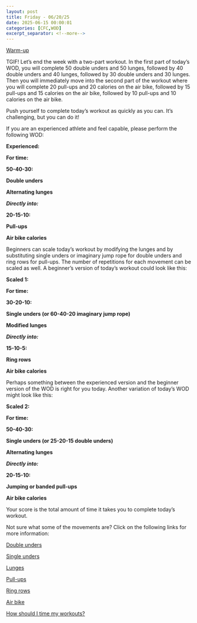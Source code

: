 ```yaml
---
layout: post
title: Friday - 06/20/25
date: 2025-06-15 00:00:01
categories: [CFC,WOD]
excerpt_separator: <!--more-->
---
```

[Warm-up](https://communityfitnessclub.wixsite.com/website/post/basic-full-body-warm-up)

TGIF! Let’s end the week with a two-part workout. In the first part of today’s WOD, you will complete 50 double unders and 50 lunges, followed by 40 double unders and 40 lunges, followed by 30 double unders and 30 lunges. Then you will immediately move into the second part of the workout where you will complete 20 pull-ups and 20 calories on the air bike, followed by 15 pull-ups and 15 calories on the air bike, followed by 10 pull-ups and 10 calories on the air bike.

Push yourself to complete today’s workout as quickly as you can. It’s challenging, but you can do it!

If you are an experienced athlete and feel capable, please perform the following WOD:

**Experienced:**

**For time:**

**50-40-30:**

**Double unders**

**Alternating lunges**

***Directly into:***

**20-15-10:**

**Pull-ups**

**Air bike calories**
<!--more-->

Beginners can scale today’s workout by modifying the lunges and by substituting single unders or imaginary jump rope for double unders and ring rows for pull-ups. The number of repetitions for each movement can be scaled as well. A beginner’s version of today’s workout could look like this:

**Scaled 1:**

**For time:**

**30-20-10:**

**Single unders (or 60-40-20 imaginary jump rope)**

**Modified lunges**

***Directly into:***

**15-10-5:**

**Ring rows**

**Air bike calories**

Perhaps something between the experienced version and the beginner version of the WOD is right for you today. Another variation of today’s WOD might look like this:

**Scaled 2:**

**For time:**

**50-40-30:**

**Single unders (or 25-20-15 double unders)**

**Alternating lunges**

***Directly into:***

**20-15-10:**

**Jumping or banded pull-ups**

**Air bike calories**

Your score is the total amount of time it takes you to complete today’s workout.

Not sure what some of the movements are? Click on the following links for more information:

[Double unders](https://communityfitnessclub.wixsite.com/website/post/double-unders)

[Single unders](https://www.youtube.com/watch?v=hCuXYrTOMxI)

[Lunges](https://communityfitnessclub.wixsite.com/website/post/lunges)

[Pull-ups](https://communityfitnessclub.wixsite.com/website/post/pull-ups)

[Ring rows](https://communityfitnessclub.wixsite.com/website/post/ring-rows)

[Air bike](https://communityfitnessclub.wixsite.com/website/post/air-bike)

[How should I time my workouts?](https://communityfitnessclub.wixsite.com/website/post/how-should-i-time-my-workouts)
